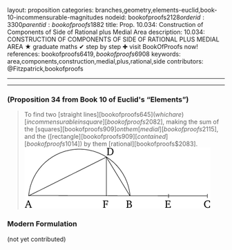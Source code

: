layout: proposition
categories: branches,geometry,elements-euclid,book-10-incommensurable-magnitudes
nodeid: bookofproofs$2128
orderid: 3300
parentid: bookofproofs$1882
title: Prop. 10.034: Construction of Components of Side of Rational plus Medial Area
description: 10.034: CONSTRUCTION OF COMPONENTS OF SIDE OF RATIONAL PLUS MEDIAL AREA &#9733; graduate maths &#10004; step by step &#10010; visit BookOfProofs now!
references: bookofproofs$6419,bookofproofs$6908
keywords: area,components,construction,medial,plus,rational,side
contributors: @Fitzpatrick,bookofproofs

---


---

### (Proposition 34 from Book 10 of Euclid's “Elements”)

> To find two [straight lines][bookofproofs$645] (which are) [incommensurable in square][bookofproofs$2082], making the sum of the [squares][bookofproofs$909] on them [medial][bookofproofs$2115], and the ([rectangle][bookofproofs$909] [contained][bookofproofs$1014]) by them [rational][bookofproofs$2083].
![fig034e](https://github.com/bookofproofs/bookofproofs.github.io/blob/main/_sources/_assets/images/euclid/Book10/fig034e.png?raw=true)



### Modern Formulation

(not yet contributed)
